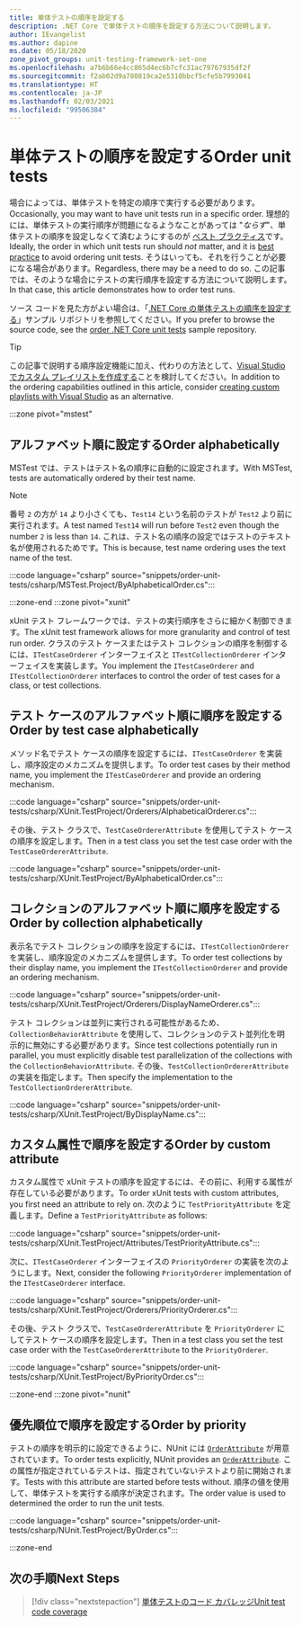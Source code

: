 ```yaml
---
title: 単体テストの順序を設定する
description: .NET Core で単体テストの順序を設定する方法について説明します。
author: IEvangelist
ms.author: dapine
ms.date: 05/18/2020
zone_pivot_groups: unit-testing-framework-set-one
ms.openlocfilehash: a7b6b66e4cc865d4ec6b7cfc31ac79767935df2f
ms.sourcegitcommit: f2ab02d9a780819ca2e5310bbcf5cfe5b7993041
ms.translationtype: HT
ms.contentlocale: ja-JP
ms.lasthandoff: 02/03/2021
ms.locfileid: "99506384"
---
```

# <a name="order-unit-tests"></a><span data-ttu-id="e24f7-103">単体テストの順序を設定する</span><span class="sxs-lookup"><span data-stu-id="e24f7-103">Order unit tests</span></span>

<span data-ttu-id="e24f7-104">場合によっては、単体テストを特定の順序で実行する必要があります。</span><span class="sxs-lookup"><span data-stu-id="e24f7-104">Occasionally, you may want to have unit tests run in a specific order.</span></span> <span data-ttu-id="e24f7-105">理想的には、単体テストの実行順序が問題になるようなことがあっては "_ならず_"、単体テストの順序を設定しなくて済むようにするのが [ベスト プラクティス](unit-testing-best-practices.md)です。</span><span class="sxs-lookup"><span data-stu-id="e24f7-105">Ideally, the order in which unit tests run should _not_ matter, and it is [best practice](unit-testing-best-practices.md) to avoid ordering unit tests.</span></span> <span data-ttu-id="e24f7-106">そうはいっても、それを行うことが必要になる場合があります。</span><span class="sxs-lookup"><span data-stu-id="e24f7-106">Regardless, there may be a need to do so.</span></span> <span data-ttu-id="e24f7-107">この記事では、そのような場合にテストの実行順序を設定する方法について説明します。</span><span class="sxs-lookup"><span data-stu-id="e24f7-107">In that case, this article demonstrates how to order test runs.</span></span>

<span data-ttu-id="e24f7-108">ソース コードを見た方がよい場合は、「[.NET Core の単体テストの順序を設定する](/samples/dotnet/samples/order-unit-tests-cs)」サンプル リポジトリを参照してください。</span><span class="sxs-lookup"><span data-stu-id="e24f7-108">If you prefer to browse the source code, see the [order .NET Core unit tests](/samples/dotnet/samples/order-unit-tests-cs) sample repository.</span></span>

> [!TIP]
> <span data-ttu-id="e24f7-109">この記事で説明する順序設定機能に加え、代わりの方法として、[Visual Studio でカスタム プレイリストを作成する](/visualstudio/test/run-unit-tests-with-test-explorer?view=vs-2019#create-custom-playlists)ことを検討してください。</span><span class="sxs-lookup"><span data-stu-id="e24f7-109">In addition to the ordering capabilities outlined in this article, consider [creating custom playlists with Visual Studio](/visualstudio/test/run-unit-tests-with-test-explorer?view=vs-2019#create-custom-playlists) as an alternative.</span></span>

:::zone pivot="mstest"

## <a name="order-alphabetically"></a><span data-ttu-id="e24f7-110">アルファベット順に設定する</span><span class="sxs-lookup"><span data-stu-id="e24f7-110">Order alphabetically</span></span>

<span data-ttu-id="e24f7-111">MSTest では、テストはテスト名の順序に自動的に設定されます。</span><span class="sxs-lookup"><span data-stu-id="e24f7-111">With MSTest, tests are automatically ordered by their test name.</span></span>

> [!NOTE]
> <span data-ttu-id="e24f7-112">番号 `2` の方が `14` より小さくても、`Test14` という名前のテストが `Test2` より前に実行されます。</span><span class="sxs-lookup"><span data-stu-id="e24f7-112">A test named `Test14` will run before `Test2` even though the number  `2` is less than `14`.</span></span> <span data-ttu-id="e24f7-113">これは、テスト名の順序の設定ではテストのテキスト名が使用されるためです。</span><span class="sxs-lookup"><span data-stu-id="e24f7-113">This is because, test name ordering uses the text name of the test.</span></span>

:::code language="csharp" source="snippets/order-unit-tests/csharp/MSTest.Project/ByAlphabeticalOrder.cs":::

:::zone-end
:::zone pivot="xunit"

<span data-ttu-id="e24f7-114">xUnit テスト フレームワークでは、テストの実行順序をさらに細かく制御できます。</span><span class="sxs-lookup"><span data-stu-id="e24f7-114">The xUnit test framework allows for more granularity and control of test run order.</span></span> <span data-ttu-id="e24f7-115">クラスのテスト ケースまたはテスト コレクションの順序を制御するには、`ITestCaseOrderer` インターフェイスと `ITestCollectionOrderer` インターフェイスを実装します。</span><span class="sxs-lookup"><span data-stu-id="e24f7-115">You implement the `ITestCaseOrderer` and `ITestCollectionOrderer` interfaces to control the order of test cases for a class, or test collections.</span></span>

## <a name="order-by-test-case-alphabetically"></a><span data-ttu-id="e24f7-116">テスト ケースのアルファベット順に順序を設定する</span><span class="sxs-lookup"><span data-stu-id="e24f7-116">Order by test case alphabetically</span></span>

<span data-ttu-id="e24f7-117">メソッド名でテスト ケースの順序を設定するには、`ITestCaseOrderer` を実装し、順序設定のメカニズムを提供します。</span><span class="sxs-lookup"><span data-stu-id="e24f7-117">To order test cases by their method name, you implement the `ITestCaseOrderer` and provide an ordering mechanism.</span></span>

:::code language="csharp" source="snippets/order-unit-tests/csharp/XUnit.TestProject/Orderers/AlphabeticalOrderer.cs":::

<span data-ttu-id="e24f7-118">その後、テスト クラスで、`TestCaseOrdererAttribute` を使用してテスト ケースの順序を設定します。</span><span class="sxs-lookup"><span data-stu-id="e24f7-118">Then in a test class you set the test case order with the `TestCaseOrdererAttribute`.</span></span>

:::code language="csharp" source="snippets/order-unit-tests/csharp/XUnit.TestProject/ByAlphabeticalOrder.cs":::

## <a name="order-by-collection-alphabetically"></a><span data-ttu-id="e24f7-119">コレクションのアルファベット順に順序を設定する</span><span class="sxs-lookup"><span data-stu-id="e24f7-119">Order by collection alphabetically</span></span>

<span data-ttu-id="e24f7-120">表示名でテスト コレクションの順序を設定するには、`ITestCollectionOrderer` を実装し、順序設定のメカニズムを提供します。</span><span class="sxs-lookup"><span data-stu-id="e24f7-120">To order test collections by their display name, you implement the `ITestCollectionOrderer` and provide an ordering mechanism.</span></span>

:::code language="csharp" source="snippets/order-unit-tests/csharp/XUnit.TestProject/Orderers/DisplayNameOrderer.cs":::

<span data-ttu-id="e24f7-121">テスト コレクションは並列に実行される可能性があるため、`CollectionBehaviorAttribute` を使用して、コレクションのテスト並列化を明示的に無効にする必要があります。</span><span class="sxs-lookup"><span data-stu-id="e24f7-121">Since test collections potentially run in parallel, you must explicitly disable test parallelization of the collections with the `CollectionBehaviorAttribute`.</span></span> <span data-ttu-id="e24f7-122">その後、`TestCollectionOrdererAttribute` の実装を指定します。</span><span class="sxs-lookup"><span data-stu-id="e24f7-122">Then specify the implementation to the `TestCollectionOrdererAttribute`.</span></span>

:::code language="csharp" source="snippets/order-unit-tests/csharp/XUnit.TestProject/ByDisplayName.cs":::

## <a name="order-by-custom-attribute"></a><span data-ttu-id="e24f7-123">カスタム属性で順序を設定する</span><span class="sxs-lookup"><span data-stu-id="e24f7-123">Order by custom attribute</span></span>

<span data-ttu-id="e24f7-124">カスタム属性で xUnit テストの順序を設定するには、その前に、利用する属性が存在している必要があります。</span><span class="sxs-lookup"><span data-stu-id="e24f7-124">To order xUnit tests with custom attributes, you first need an attribute to rely on.</span></span> <span data-ttu-id="e24f7-125">次のように `TestPriorityAttribute` を定義します。</span><span class="sxs-lookup"><span data-stu-id="e24f7-125">Define a `TestPriorityAttribute` as follows:</span></span>

:::code language="csharp" source="snippets/order-unit-tests/csharp/XUnit.TestProject/Attributes/TestPriorityAttribute.cs":::

<span data-ttu-id="e24f7-126">次に、`ITestCaseOrderer` インターフェイスの `PriorityOrderer` の実装を次のようにします。</span><span class="sxs-lookup"><span data-stu-id="e24f7-126">Next, consider the following `PriorityOrderer` implementation of the `ITestCaseOrderer` interface.</span></span>

:::code language="csharp" source="snippets/order-unit-tests/csharp/XUnit.TestProject/Orderers/PriorityOrderer.cs":::

<span data-ttu-id="e24f7-127">その後、テスト クラスで、`TestCaseOrdererAttribute` を `PriorityOrderer` にしてテスト ケースの順序を設定します。</span><span class="sxs-lookup"><span data-stu-id="e24f7-127">Then in a test class you set the test case order with the `TestCaseOrdererAttribute` to the `PriorityOrderer`.</span></span>

:::code language="csharp" source="snippets/order-unit-tests/csharp/XUnit.TestProject/ByPriorityOrder.cs":::

:::zone-end
:::zone pivot="nunit"

## <a name="order-by-priority"></a><span data-ttu-id="e24f7-128">優先順位で順序を設定する</span><span class="sxs-lookup"><span data-stu-id="e24f7-128">Order by priority</span></span>

<span data-ttu-id="e24f7-129">テストの順序を明示的に設定できるように、NUnit には [`OrderAttribute`](https://github.com/nunit/docs/wiki/Order-Attribute) が用意されています。</span><span class="sxs-lookup"><span data-stu-id="e24f7-129">To order tests explicitly, NUnit provides an [`OrderAttribute`](https://github.com/nunit/docs/wiki/Order-Attribute).</span></span> <span data-ttu-id="e24f7-130">この属性が指定されているテストは、指定されていないテストより前に開始されます。</span><span class="sxs-lookup"><span data-stu-id="e24f7-130">Tests with this attribute are started before tests without.</span></span> <span data-ttu-id="e24f7-131">順序の値を使用して、単体テストを実行する順序が決定されます。</span><span class="sxs-lookup"><span data-stu-id="e24f7-131">The order value is used to determined the order to run the unit tests.</span></span>

:::code language="csharp" source="snippets/order-unit-tests/csharp/NUnit.TestProject/ByOrder.cs":::

:::zone-end

## <a name="next-steps"></a><span data-ttu-id="e24f7-132">次の手順</span><span class="sxs-lookup"><span data-stu-id="e24f7-132">Next Steps</span></span>

> [!div class="nextstepaction"]
> [<span data-ttu-id="e24f7-133">単体テストのコード カバレッジ</span><span class="sxs-lookup"><span data-stu-id="e24f7-133">Unit test code coverage</span></span>](unit-testing-code-coverage.md)
